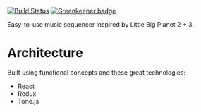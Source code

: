 [![Build Status](https://travis-ci.org/nickjohnson-dev/aria.svg?branch=master)](https://travis-ci.org/nickjohnson-dev/aria)
[![Greenkeeper badge](https://badges.greenkeeper.io/nickjohnson-dev/aria.svg)](https://greenkeeper.io/)

Easy-to-use music sequencer inspired by Little Big Planet 2 + 3.

# Architecture

Built using functional concepts and these great technologies:

- React
- Redux
- Tone.js

